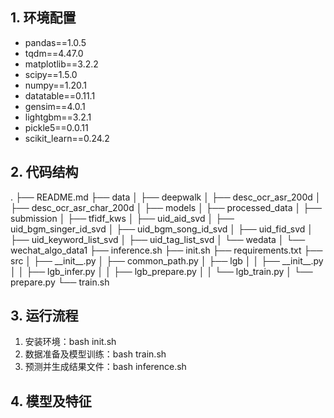 ## 1. 环境配置
* pandas==1.0.5
* tqdm==4.47.0
* matplotlib==3.2.2
* scipy==1.5.0
* numpy==1.20.1
* datatable==0.11.1
* gensim==4.0.1
* lightgbm==3.2.1
* pickle5==0.0.11
* scikit_learn==0.24.2

## 2. 代码结构

.
├── README.md
├── data
│   ├── deepwalk
│   ├── desc_ocr_asr_200d
│   ├── desc_ocr_asr_char_200d
│   ├── models
│   ├── processed_data
│   ├── submission
│   ├── tfidf_kws
│   ├── uid_aid_svd
│   ├── uid_bgm_singer_id_svd
│   ├── uid_bgm_song_id_svd
│   ├── uid_fid_svd
│   ├── uid_keyword_list_svd
│   ├── uid_tag_list_svd
│   └── wedata
│       └── wechat_algo_data1
├── inference.sh
├── init.sh
├── requirements.txt
├── src
│   ├── \_\_init\_\_.py
│   ├── common_path.py
│   ├── lgb
│   │   ├── \_\_init\_\_.py
│   │   ├── lgb_infer.py
│   │   ├── lgb_prepare.py
│   │   └── lgb_train.py
│   └── prepare.py
└── train.sh

## 3. 运行流程

1. 安装环境：bash init.sh
2. 数据准备及模型训练：bash train.sh
3. 预测并生成结果文件：bash inference.sh

## 4. 模型及特征

